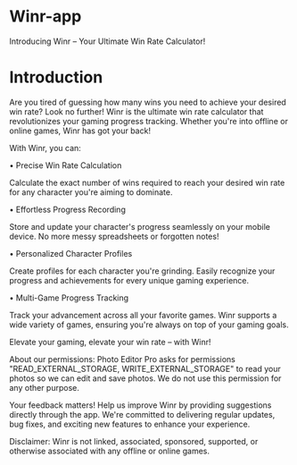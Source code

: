 # Winr-app
Introducing Winr – Your Ultimate Win Rate Calculator!

# Introduction

Are you tired of guessing how many wins you need to achieve your desired win rate? Look no further! Winr is the ultimate win rate calculator that revolutionizes your gaming progress tracking. Whether you're into offline or online games, Winr has got your back!

With Winr, you can:

• Precise Win Rate Calculation
        
Calculate the exact number of wins required to reach your desired win rate for any character you're aiming to dominate.

• Effortless Progress Recording

Store and update your character's progress seamlessly on your mobile device. No more messy spreadsheets or forgotten notes!
        
• Personalized Character Profiles

Create profiles for each character you're grinding. Easily recognize your progress and achievements for every unique gaming experience.

• Multi-Game Progress Tracking

Track your advancement across all your favorite games. Winr supports a wide variety of games, ensuring you're always on top of your gaming goals.

Elevate your gaming, elevate your win rate – with Winr!

About our permissions:
Photo Editor Pro asks for permissions "READ_EXTERNAL_STORAGE, WRITE_EXTERNAL_STORAGE" to read your photos so we can edit and save photos. We do not use this permission for any other purpose.

Your feedback matters! Help us improve Winr by providing suggestions directly through the app. We're committed to delivering regular updates, bug fixes, and exciting new features to enhance your experience.

Disclaimer:
Winr is not linked, associated, sponsored, supported, or otherwise associated with any offline or online games.
